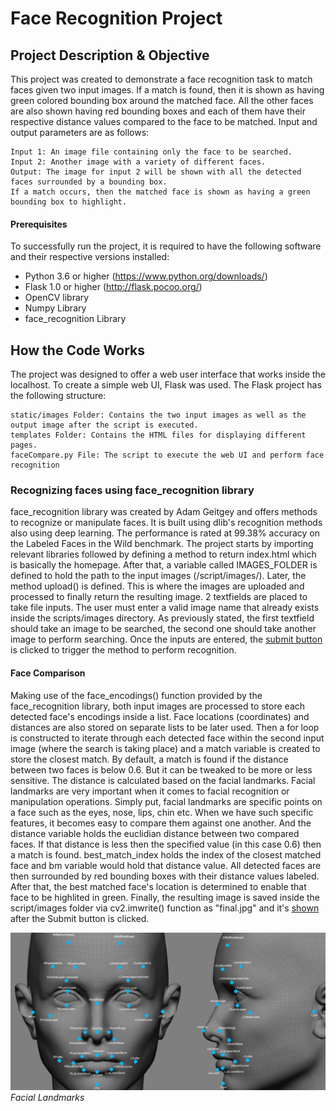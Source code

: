# Face Recognition Project

## Project Description & Objective
This project was created to demonstrate a face recognition task to match faces given two input images. If a match is found, then it is shown as having green colored bounding box around the matched face. All the other faces are also shown having red bounding boxes and each of them have their respective distance values compared to the face to be matched. Input and output parameters are as follows:

```
Input 1: An image file containing only the face to be searched.
Input 2: Another image with a variety of different faces.
Output: The image for input 2 will be shown with all the detected faces surrounded by a bounding box. 
If a match occurs, then the matched face is shown as having a green bounding box to highlight.
```

#### Prerequisites
To successfully run the project, it is required to have the following software and their respective versions installed:
* Python 3.6 or higher (https://www.python.org/downloads/)
* Flask 1.0 or higher (http://flask.pocoo.org/)
* OpenCV library
* Numpy Library
* face_recognition Library


## How the Code Works
The project was designed to offer a web user interface that works inside the localhost. To create a simple web UI, Flask was used. The Flask project has the following structure:
```
static/images Folder: Contains the two input images as well as the output image after the script is executed.
templates Folder: Contains the HTML files for displaying different pages.
faceCompare.py File: The script to execute the web UI and perform face recognition
```
### Recognizing faces using face_recognition library
face_recognition library was created by Adam Geitgey and offers methods to recognize or manipulate faces. It is built using dlib's recognition methods also using deep learning. The performance is rated at 99.38% accuracy on the Labeled Faces in the Wild benchmark. The project starts by importing relevant libraries followed by defining a method to return index.html which is basically the homepage. After that, a variable called IMAGES_FOLDER is defined to hold the path to the input images (/script/images/). Later, the method upload() is defined. This is where the images are uploaded and processed to finally return the resulting image. 2 textfields are placed to take file inputs. The user must enter a valid image name that already exists inside the scripts/images directory. As previously stated, the first textfield should take an image to be searched, the second one should take another image to perform searching. Once the inputs are entered, the [submit button](Screenshots/project_ss1.jpg) is clicked to trigger the method to perform recognition.

#### Face Comparison
Making use of the face_encodings() function provided by the face_recognition library, both input images are processed to store each detected face's encodings inside a list. Face locations (coordinates) and distances are also stored on separate lists to be later used. Then a for loop is constructed to iterate through each detected face within the second input image (where the search is taking place) and a match variable is created to store the closest match. By default, a match is found if the distance between two faces is below 0.6. But it can be tweaked to be more or less sensitive. The distance is calculated based on the facial landmarks. Facial landmarks are very important when it comes to facial recognition or manipulation operations. Simply put, facial landmarks are specific points on a face such as the eyes, nose, lips, chin etc. When we have such specific features, it becomes easy to compare them against one another. And the distance variable holds the euclidian distance between two compared faces. If that distance is less then the specified value (in this case 0.6) then a match is found. best_match_index holds the index of the closest matched face and bm variable would hold that distance value. All detected faces are then surrounded by red bounding boxes with their distance values labeled. After that, the best matched face's location is determined to enable that face to be highlited in green. Finally, the resulting image is saved inside the script/images folder via cv2.imwrite() function as "final.jpg" and it's [shown](Screenshots/project_ss2.jpg) after the Submit button is clicked.

![alt text](https://github.com/canozcivelek/face-recognition/blob/master/Screenshots/landmarks.jpeg)
_Facial Landmarks_


